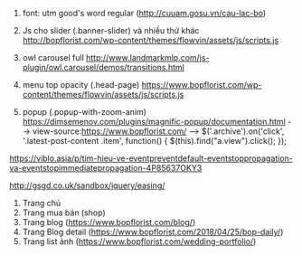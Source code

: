 1. font: utm good's word regular (http://cuuam.gosu.vn/cau-lac-bo)

2. Js cho slider (.banner-slider) và nhiều thứ khác http://bopflorist.com/wp-content/themes/flowvin/assets/js/scripts.js

3. owl carousel full http://www.landmarkmlp.com/js-plugin/owl.carousel/demos/transitions.html

4. menu top opacity (.head-page) https://www.bopflorist.com/wp-content/themes/flowvin/assets/js/scripts.js

5. popup (.popup-with-zoom-anim)  https://dimsemenov.com/plugins/magnific-popup/documentation.html
  --> view-source:https://www.bopflorist.com/
  --> $('.archive').on('click', '.latest-post-content .item', function() {
			$(this).find("a.view").click();
		});

https://viblo.asia/p/tim-hieu-ve-eventpreventdefault-eventstoppropagation-va-eventstopimmediatepropagation-4P85637OKY3

http://gsgd.co.uk/sandbox/jquery/easing/

1. Trang chủ
2. Trang mua bán (shop)
3. Trang blog  (https://www.bopflorist.com/blog/)
4. Trang Blog detail (https://www.bopflorist.com/2018/04/25/bop-daily/)
5. Trang list ảnh  (https://www.bopflorist.com/wedding-portfolio/)